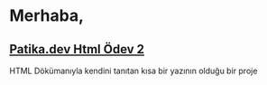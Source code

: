 # Merhaba,

## [Patika.dev Html Ödev 2](https://app.patika.dev/moduller/html/odev2)

HTML Dökümanıyla kendini tanıtan kısa bir yazının olduğu bir proje
